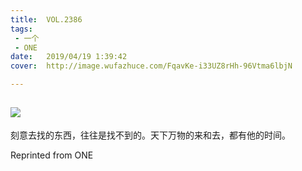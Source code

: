 ```yaml
---
title:	VOL.2386
tags:
 - 一个
 - ONE
date:	2019/04/19 1:39:42
cover:	http://image.wufazhuce.com/FqavKe-i33UZ8rHh-96Vtma6lbjN

---
```

![](http://image.wufazhuce.com/FqavKe-i33UZ8rHh-96Vtma6lbjN)
---

刻意去找的东西，往往是找不到的。天下万物的来和去，都有他的时间。
 
Reprinted from ONE
